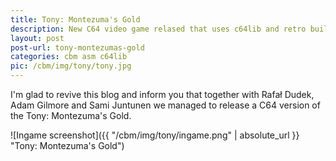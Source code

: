 ```yaml
---
title: Tony: Montezuma's Gold
description: New C64 video game relased that uses c64lib and retro build tool.
layout: post
post-url: tony-montezumas-gold
categories: cbm asm c64lib
pic: /cbm/img/tony/tony.jpg
---
```


I'm glad to revive this blog and inform you that together with Rafał Dudek, Adam Gilmore and Sami Juntunen we managed to release a C64 version of the Tony: Montezuma's Gold.

![Ingame screenshot]({{ "/cbm/img/tony/ingame.png" | absolute_url }} "Tony: Montezuma's Gold")
